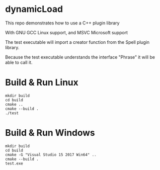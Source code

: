 # dynamicLoad

This repo demonstrates how to use a C++ plugin library  
  
With GNU GCC Linux support, and MSVC Microsoft support  
  
The test executable will import a creator function from the Spell plugin library.  
  
Because the test executable understands the interface "Phrase" it will be able to call it.

# Build & Run Linux
```
mkdir build
cd build
cmake ..
cmake --build .
./test
```

# Build & Run Windows
```
mkdir build
cd build
cmake -G "Visual Studio 15 2017 Win64" ..
cmake --build .
test.exe
```
